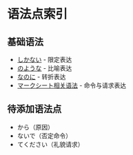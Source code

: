 # 语法点索引

## 基础语法
- [しかない](shikanai.md) - 限定表达
- [のような](noyouna.md) - 比喻表达
- [なのに](nanoni.md) - 转折表达
- [マークシート相关语法](marksheet.md) - 命令与请求表达

## 待添加语法点
- から（原因）
- ないで（否定命令）
- てください（礼貌请求）